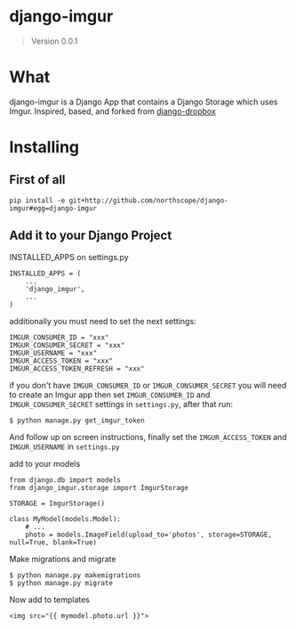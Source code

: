 # django-imgur
> Version 0.0.1

# What

django-imgur is a Django App that contains a Django Storage which uses Imgur.
Inspired, based, and forked from [django-dropbox](https://github.com/andres-torres-marroquin/django-dropbox)

# Installing

## First of all

    pip install -e git+http://github.com/northscope/django-imgur#egg=django-imgur

## Add it to your Django Project

INSTALLED_APPS on settings.py

    INSTALLED_APPS = (
        ...
        'django_imgur',
        ...
    )

additionally you must need to set the next settings:

    IMGUR_CONSUMER_ID = "xxx"
    IMGUR_CONSUMER_SECRET = "xxx"
    IMGUR_USERNAME = "xxx"
    IMGUR_ACCESS_TOKEN = "xxx"
    IMGUR_ACCESS_TOKEN_REFRESH = "xxx"

if you don't have `IMGUR_CONSUMER_ID` or `IMGUR_CONSUMER_SECRET` 
you will need to create an Imgur app 
then set `IMGUR_CONSUMER_ID` and `IMGUR_CONSUMER_SECRET` settings in `settings.py`,
after that run:

    $ python manage.py get_imgur_token

And follow up on screen instructions, finally set the `IMGUR_ACCESS_TOKEN` and `IMGUR_USERNAME` in `settings.py`

add to your models

    from django.db import models
    from django_imgur.storage import ImgurStorage
    
    STORAGE = ImgurStorage()

    class MyModel(models.Model):
        # ...
        photo = models.ImageField(upload_to='photos', storage=STORAGE, null=True, blank=True)

Make migrations and migrate

    $ python manage.py makemigrations
    $ python manage.py migrate
    
Now add to templates

    <img src="{{ mymodel.photo.url }}">
